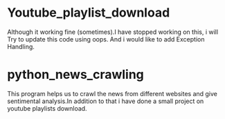 # Youtube_playlist_download
Although it working fine (sometimes).I have stopped working on this, i will Try to update this code using oops. And i would like to add Exception Handling.


# python_news_crawling
This program helps us to crawl the news from different websites  and give sentimental analysis.In addition to that i have done a small project on youtube playlists download.
